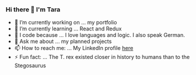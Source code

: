 ### Hi there 👋 I'm Tara 

<!--
**taramacu/taramacu** is a ✨ _special_ ✨ repository because its `README.md` (this file) appears on your GitHub profile.

Here are some ideas to get you started:

- 🔭 I’m currently working on ...
- 🌱 I’m currently learning ...
- 👯 I’m looking to collaborate on ...
- 🤔 I’m looking for help with ...
- 💬 Ask me about ...
- 📫 How to reach me: ...
- 😄 Pronouns: ...
- ⚡ Fun fact: ...
-->


- 🔭 I’m currently working on ... my portfolio
- 🌱 I’m currently learning ... React and Redux
- 💜 I code because ... I love languages and logic. I also speak German.
- 💬 Ask me about ... my planned projects
- 📫 How to reach me: ... My LinkedIn profile [here](https://www.linkedin.com/in/taraculpin/)
- ⚡ Fun fact: ... The T. rex existed closer in history to humans than to the Stegosaurus
